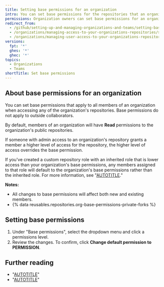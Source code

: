 ```yaml
---
title: Setting base permissions for an organization
intro: You can set base permissions for the repositories that an organization owns.
permissions: Organization owners can set base permissions for an organization.
redirect_from:
  - /github/setting-up-and-managing-organizations-and-teams/setting-base-permissions-for-an-organization
  - /organizations/managing-access-to-your-organizations-repositories/setting-base-permissions-for-an-organization
  - /organizations/managing-user-access-to-your-organizations-repositories/setting-base-permissions-for-an-organization
versions:
  fpt: '*'
  ghes: '*'
  ghec: '*'
topics:
  - Organizations
  - Teams
shortTitle: Set base permissions
---
```


## About base permissions for an organization

You can set base permissions that apply to all members of an organization when accessing any of the organization's repositories. Base permissions do not apply to outside collaborators.

By default, members of an organization will have **Read** permissions to the organization's public repositories.

If someone with admin access to an organization's repository grants a member a higher level of access for the repository, the higher level of access overrides the base permission.

If you've created a custom repository role with an inherited role that is lower access than your organization's base permissions, any members assigned to that role will default to the organization's base permissions rather than the inherited role. For more information, see "[AUTOTITLE](/organizations/managing-user-access-to-your-organizations-repositories/managing-repository-roles/managing-custom-repository-roles-for-an-organization)."

**Notes:**

* All changes to base permissions will affect both new and existing members.
* {% data reusables.repositories.org-base-permissions-private-forks %}


## Setting base permissions
1. Under "Base permissions", select the dropdown menu and click a permissions level.
1. Review the changes. To confirm, click **Change default permission to PERMISSION**.

## Further reading

* "[AUTOTITLE](/organizations/managing-user-access-to-your-organizations-repositories/managing-repository-roles/repository-roles-for-an-organization)"
* "[AUTOTITLE](/organizations/managing-user-access-to-your-organizations-repositories/managing-outside-collaborators/adding-outside-collaborators-to-repositories-in-your-organization)"
